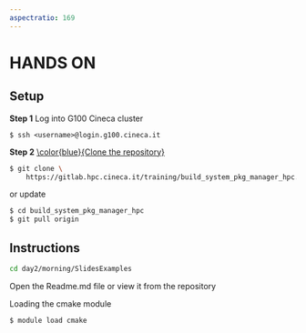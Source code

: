 ```yaml
---
aspectratio: 169
---
```



# HANDS ON

## Setup

**Step 1** Log into G100 Cineca cluster

```shell
$ ssh <username>@login.g100.cineca.it
```

**Step 2** [\color{blue}{Clone the repository}](https://gitlab.hpc.cineca.it/training/build_system_pkg_manager_hpc.git)

```{.bash style=bashstyle}
$ git clone \ 
    https://gitlab.hpc.cineca.it/training/build_system_pkg_manager_hpc.git
```

or update 

```{.bash style=bashstyle}
$ cd build_system_pkg_manager_hpc 
$ git pull origin 
```

## Instructions

```{.bash style=bashstyle}
cd day2/morning/SlidesExamples
```

Open the Readme.md file or view it from the repository

Loading the cmake module

```{.bash style=bashstyle}
$ module load cmake
```
